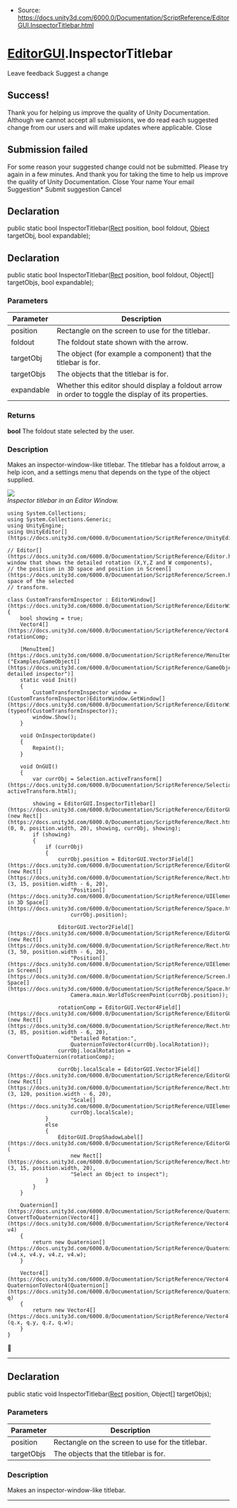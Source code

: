 * Source: https://docs.unity3d.com/6000.0/Documentation/ScriptReference/EditorGUI.InspectorTitlebar.html

#  [EditorGUI](https://docs.unity3d.com/6000.0/Documentation/ScriptReference/EditorGUI.html).InspectorTitlebar
Leave feedback
Suggest a change
## Success!
Thank you for helping us improve the quality of Unity Documentation. Although we cannot accept all submissions, we do read each suggested change from our users and will make updates where applicable.
Close
## Submission failed
For some reason your suggested change could not be submitted. Please <a>try again</a> in a few minutes. And thank you for taking the time to help us improve the quality of Unity Documentation.
Close
Your name Your email Suggestion* Submit suggestion
Cancel
## Declaration
public static bool InspectorTitlebar([Rect](https://docs.unity3d.com/6000.0/Documentation/ScriptReference/Rect.html) position, bool foldout, [Object](https://docs.unity3d.com/6000.0/Documentation/ScriptReference/Object.html) targetObj, bool expandable); 
## Declaration
public static bool InspectorTitlebar([Rect](https://docs.unity3d.com/6000.0/Documentation/ScriptReference/Rect.html) position, bool foldout, Object[] targetObjs, bool expandable); 
### Parameters
Parameter | Description  
---|---  
position | Rectangle on the screen to use for the titlebar.  
foldout | The foldout state shown with the arrow.  
targetObj | The object (for example a component) that the titlebar is for.  
targetObjs | The objects that the titlebar is for.  
expandable | Whether this editor should display a foldout arrow in order to toggle the display of its properties.  
### Returns
**bool** The foldout state selected by the user. 
### Description
Makes an inspector-window-like titlebar.
The titlebar has a foldout arrow, a help icon, and a settings menu that depends on the type of the object supplied.  
  
![](https://docs.unity3d.com/6000.0/Documentation/StaticFiles/ScriptRefImages/EditorGUIInspectorTitlebar.png)  
_Inspector titlebar in an Editor Window._
```
using System.Collections;
using System.Collections.Generic;
using UnityEngine;
using UnityEditor[](https://docs.unity3d.com/6000.0/Documentation/ScriptReference/UnityEditor.html);  
  
// Editor[](https://docs.unity3d.com/6000.0/Documentation/ScriptReference/Editor.html) window that shows the detailed rotation (X,Y,Z and W components),
// the position in 3D space and position in Screen[](https://docs.unity3d.com/6000.0/Documentation/ScriptReference/Screen.html) space of the selected
// transform.  
  
class CustomTransformInspector : EditorWindow[](https://docs.unity3d.com/6000.0/Documentation/ScriptReference/EditorWindow.html)
{
    bool showing = true;
    Vector4[](https://docs.unity3d.com/6000.0/Documentation/ScriptReference/Vector4.html) rotationComp;  
  
    [MenuItem[](https://docs.unity3d.com/6000.0/Documentation/ScriptReference/MenuItem.html)("Examples/GameObject[](https://docs.unity3d.com/6000.0/Documentation/ScriptReference/GameObject.html) detailed inspector")]
    static void Init()
    {
        CustomTransformInspector window = (CustomTransformInspector)EditorWindow.GetWindow[](https://docs.unity3d.com/6000.0/Documentation/ScriptReference/EditorWindow.GetWindow.html)(typeof(CustomTransformInspector));
        window.Show();
    }  
  
    void OnInspectorUpdate()
    {
        Repaint();
    }  
  
    void OnGUI()
    {
        var currObj = Selection.activeTransform[](https://docs.unity3d.com/6000.0/Documentation/ScriptReference/Selection-activeTransform.html);  
  
        showing = EditorGUI.InspectorTitlebar[](https://docs.unity3d.com/6000.0/Documentation/ScriptReference/EditorGUI.InspectorTitlebar.html)(new Rect[](https://docs.unity3d.com/6000.0/Documentation/ScriptReference/Rect.html)(0, 0, position.width, 20), showing, currObj, showing);
        if (showing)
        {
            if (currObj)
            {
                currObj.position = EditorGUI.Vector3Field[](https://docs.unity3d.com/6000.0/Documentation/ScriptReference/EditorGUI.Vector3Field.html)(new Rect[](https://docs.unity3d.com/6000.0/Documentation/ScriptReference/Rect.html)(3, 15, position.width - 6, 20),
                    "Position[](https://docs.unity3d.com/6000.0/Documentation/ScriptReference/UIElements.Position.html) in 3D Space[](https://docs.unity3d.com/6000.0/Documentation/ScriptReference/Space.html):",
                    currObj.position);  
  
                EditorGUI.Vector2Field[](https://docs.unity3d.com/6000.0/Documentation/ScriptReference/EditorGUI.Vector2Field.html)(new Rect[](https://docs.unity3d.com/6000.0/Documentation/ScriptReference/Rect.html)(3, 50, position.width - 6, 20),
                    "Position[](https://docs.unity3d.com/6000.0/Documentation/ScriptReference/UIElements.Position.html) in Screen[](https://docs.unity3d.com/6000.0/Documentation/ScriptReference/Screen.html) Space[](https://docs.unity3d.com/6000.0/Documentation/ScriptReference/Space.html):",
                    Camera.main.WorldToScreenPoint(currObj.position));  
  
                rotationComp = EditorGUI.Vector4Field[](https://docs.unity3d.com/6000.0/Documentation/ScriptReference/EditorGUI.Vector4Field.html)(new Rect[](https://docs.unity3d.com/6000.0/Documentation/ScriptReference/Rect.html)(3, 85, position.width - 6, 20),
                    "Detailed Rotation:",
                    QuaternionToVector4(currObj.localRotation));
                currObj.localRotation = ConvertToQuaternion(rotationComp);  
  
                currObj.localScale = EditorGUI.Vector3Field[](https://docs.unity3d.com/6000.0/Documentation/ScriptReference/EditorGUI.Vector3Field.html)(new Rect[](https://docs.unity3d.com/6000.0/Documentation/ScriptReference/Rect.html)(3, 120, position.width - 6, 20),
                    "Scale[](https://docs.unity3d.com/6000.0/Documentation/ScriptReference/UIElements.Scale.html):",
                    currObj.localScale);
            }
            else
            {
                EditorGUI.DropShadowLabel[](https://docs.unity3d.com/6000.0/Documentation/ScriptReference/EditorGUI.DropShadowLabel.html)(
                    new Rect[](https://docs.unity3d.com/6000.0/Documentation/ScriptReference/Rect.html)(3, 15, position.width, 20),
                    "Select an Object to inspect");
            }
        }
    }  
  
    Quaternion[](https://docs.unity3d.com/6000.0/Documentation/ScriptReference/Quaternion.html) ConvertToQuaternion(Vector4[](https://docs.unity3d.com/6000.0/Documentation/ScriptReference/Vector4.html) v4)
    {
        return new Quaternion[](https://docs.unity3d.com/6000.0/Documentation/ScriptReference/Quaternion.html)(v4.x, v4.y, v4.z, v4.w);
    }  
  
    Vector4[](https://docs.unity3d.com/6000.0/Documentation/ScriptReference/Vector4.html) QuaternionToVector4(Quaternion[](https://docs.unity3d.com/6000.0/Documentation/ScriptReference/Quaternion.html) q)
    {
        return new Vector4[](https://docs.unity3d.com/6000.0/Documentation/ScriptReference/Vector4.html)(q.x, q.y, q.z, q.w);
    }
}

```

* * *
## Declaration
public static void InspectorTitlebar([Rect](https://docs.unity3d.com/6000.0/Documentation/ScriptReference/Rect.html) position, Object[] targetObjs); 
### Parameters
Parameter | Description  
---|---  
position | Rectangle on the screen to use for the titlebar.  
targetObjs | The objects that the titlebar is for.  
### Description
Makes an inspector-window-like titlebar.
* * *

